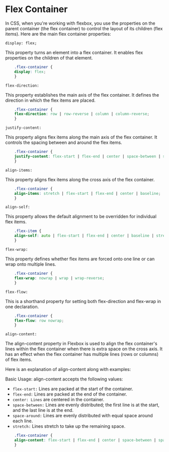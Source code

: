 # Flex Container

In CSS, when you're working with flexbox, you use the properties on the parent container (the flex container) to control the layout of its children (flex items). Here are the main flex container properties:

`display: flex;`

This property turns an element into a flex container. It enables flex properties on the children of that element.

```css
    .flex-container {
    display: flex;
    }
```

`flex-direction:`

This property establishes the main axis of the flex container. It defines the direction in which the flex items are placed.

```css
    .flex-container {
    flex-direction: row | row-reverse | column | column-reverse;
    }
```

`justify-content:`

This property aligns flex items along the main axis of the flex container. It controls the spacing between and around the flex items.

```css
    .flex-container {
    justify-content: flex-start | flex-end | center | space-between | space-around | space-evenly;
    }
```

`align-items:`

This property aligns flex items along the cross axis of the flex container.

```css
    .flex-container {
    align-items: stretch | flex-start | flex-end | center | baseline;
    }
```

`align-self:`

This property allows the default alignment to be overridden for individual flex items.

```css
    .flex-item {
    align-self: auto | flex-start | flex-end | center | baseline | stretch;
    }
```

`flex-wrap:`

This property defines whether flex items are forced onto one line or can wrap onto multiple lines.

```css
    .flex-container {
    flex-wrap: nowrap | wrap | wrap-reverse;
    }
```

`flex-flow:`

This is a shorthand property for setting both flex-direction and flex-wrap in one declaration.

```css
    .flex-container {
    flex-flow: row nowrap;
    }
```

`align-content:`

The align-content property in Flexbox is used to align the flex container's lines within the flex container when there is extra space on the cross axis. It has an effect when the flex container has multiple lines (rows or columns) of flex items.

Here is an explanation of align-content along with examples:

Basic Usage:
align-content accepts the following values:

* `flex-start:` Lines are packed at the start of the container.
* `flex-end:` Lines are packed at the end of the container.
* `center: Lines` are centered in the container.
* `space-between:` Lines are evenly distributed; the first line is at the start, and the last line is at the end.
* `space-around:` Lines are evenly distributed with equal space around each line.
* `stretch:` Lines stretch to take up the remaining space.

```css
    .flex-container {
    align-content: flex-start | flex-end | center | space-between | space-around | stretch;
    }
```
